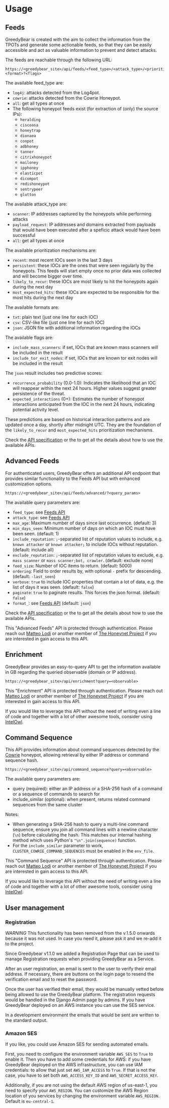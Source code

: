 # Usage

## Feeds

GreedyBear is created with the aim to collect the information from the TPOTs and generate some actionable feeds, so that they can be easily accessible and act as valuable information to prevent and detect attacks.

The feeds are reachable through the following URL:

```
https://<greedybear_site>/api/feeds/<feed_type>/<attack_type>/<prioritize>.<format>?<flags>
```

The available feed_type are:

- `log4j`: attacks detected from the Log4pot.
- `cowrie`: attacks detected from the Cowrie Honeypot.
- `all`: get all types at once
- The following honeypot feeds exist (for extraction of (only) the source IPs):
  - `heralding`
  - `ciscoasa`
  - `honeytrap`
  - `dionaea`
  - `conpot`
  - `adbhoney`
  - `tanner`
  - `citrixhoneypot`
  - `mailoney`
  - `ipphoney`
  - `elasticpot`
  - `dicompot`
  - `redishoneypot`
  - `sentrypeer`
  - `glutton`

The available attack_type are:

- `scanner`: IP addresses captured by the honeypots while performing attacks
- `payload_request`: IP addresses and domains extracted from payloads that would have been executed after a speficic attack would have been successful
- `all`: get all types at once

The available prioritization mechanisms are:

- `recent`: most recent IOCs seen in the last 3 days
- `persistent`: these IOCs are the ones that were seen regularly by the honeypots. This feeds will start empty once no prior data was collected and will become bigger over time.
- `likely_to_recur`: these IOCs are most likely to hit the honeypots again during the next day
- `most_expected_hits`: these IOCs are expected to be responsible for the most hits during the next day

The available formats are:

- `txt`: plain text (just one line for each IOC)
- `csv`: CSV-like file (just one line for each IOC)
- `json`: JSON file with additional information regarding the IOCs

The available flags are: 

- `include_mass_scanners`: if set, IOCs that are known mass scanners will be included in the result
- `include_tor_exit_nodes`: if set, IOCs that are known tor exit nodes will be included in the result

The `json` result includes two predictive scores:

- `recurrence_probability` (0.0-1.0): Indicates the likelihood that an IOC will reappear within the next 24 hours. Higher values suggest greater persistence of the threat.
- `expected_interactions` (0+): Estimates the number of honeypot interactions anticipated from the IOC in the next 24 hours, indicating potential activity level.

These predictions are based on historical interaction patterns and are updated once a day, shortly after midnight UTC. They are the foundation of the `likely_to_recur` and `most_expected_hits` prioritization mechanisms.

Check the [API specification](https://intelowlproject.github.io/docs/GreedyBear/Api-docs/#docs.Submodules.GreedyBear.api.views.feeds.feeds_advanced) or the to get all the details about how to use the available APIs.

## Advanced Feeds

For authenticated users, GreedyBear offers an additional API endpoint that provides similar functionality to the Feeds API but with enhanced customization options.
```
https://<greedybear_site>/api/feeds/advanced/?<query_params>
```

The available query parameters are:

- `feed_type`: see [Feeds API](#feeds)
- `attack_type`: see [Feeds API](#feeds)
- `max_age`: Maximum number of days since last occurrence. (default: 3)
- `min_days_seen`: Minimum number of days on which an IOC must have been seen. (default: 1)
- `include_reputation`: `;`-separated list of reputation values to include, e.g. `known attacker` or `known attacker;` to include IOCs without reputation. (default: include all)
- `exclude_reputation`: `;`-separated list of reputation values to exclude, e.g. `mass scanner` or `mass scanner;bot, crawler`. (default: exclude none)
- `feed_size`: Number of IOC items to return. (default: 5000)
- `ordering`: Field to order results by, with optional `-` prefix for descending. (default: `-last_seen`)
- `verbose`: `true` to include IOC properties that contain a lot of data, e.g. the list of days it was seen. (default: `false`)
- `paginate`: `true` to paginate results. This forces the json format. (default: `false`)
- `format_`: see [Feeds API](#feeds) (default: `json`)

Check the [API specification](https://intelowlproject.github.io/docs/GreedyBear/Api-docs/) or the to get all the details about how to use the available APIs.

This "Advanced Feeds" API is protected through authentication. Please reach out [Matteo Lodi](https://twitter.com/matte_lodi) or another member of [The Honeynet Project](https://twitter.com/ProjectHoneynet) if you are interested in gain access to this API.

## Enrichment

GreedyBear provides an easy-to-query API to get the information available in GB regarding the queried observable (domain or IP address).

```
https://<greedybear_site>/api/enrichment?query=<observable>
```

This "Enrichment" API is protected through authentication. Please reach out [Matteo Lodi](https://twitter.com/matte_lodi) or another member of [The Honeynet Project](https://twitter.com/ProjectHoneynet) if you are interested in gain access to this API.

If you would like to leverage this API without the need of writing even a line of code and together with a lot of other awesome tools, consider using [IntelOwl](https://github.com/intelowlproject/IntelOwl).

## Command Sequence

This API provides information about command sequences detected by the [Cowrie](https://github.com/cowrie/cowrie) honeypot, allowing retrieval by either IP address or command sequence hash.

```
https://<greedybear_site>/api/command_sequence?query=<observable>
```

The available query parameters are:

- query (required): either an IP address or a SHA-256 hash of a command or a sequence of commands to search for
- include_similar (optional): when present, returns related command sequences from the same cluster

Notes:

- When generating a SHA-256 hash to query a multi-line command sequence, ensure you join all command lines with a newline character (`\n`) before calculating the hash. This matches our internal hashing method which uses Python's `"\n".join(sequence)` function.
- For the `include_similar` parameter to work, `CLUSTER_COWRIE_COMMAND_SEQUENCES` must be enabled in the `env_file`. 

This "Command Sequence" API is protected through authentication. Please reach out [Matteo Lodi](https://twitter.com/matte_lodi) or another member of [The Honeynet Project](https://twitter.com/ProjectHoneynet) if you are interested in gain access to this API.

If you would like to leverage this API without the need of writing even a line of code and together with a lot of other awesome tools, consider using [IntelOwl](https://github.com/intelowlproject/IntelOwl).


## User management

### Registration

_WARNING_ This functionality has been removed from the v.1.5.0 onwards because it was not used. In case you need it, please ask it and we re-add it to the project.

Since Greedybear v1.1.0 we added a Registration Page that can be used to manage Registration requests when providing GreedyBear as a Service.

After an user registration, an email is sent to the user to verify their email address. If necessary, there are buttons on the login page to resend the verification email and to reset the password.

Once the user has verified their email, they would be manually vetted before being allowed to use the GreedyBear platform. The registration requests would be handled in the Django Admin page by admins.
If you have GreedyBear deployed on an AWS instance you can use the SES service.

In a development environment the emails that would be sent are written to the standard output.


### Amazon SES

If you like, you could use Amazon SES for sending automated emails.

First, you need to configure the environment variable `AWS_SES` to `True` to enable it.
Then you have to add some credentials for AWS: if you have GreedyBear deployed on the AWS infrastructure, you can use IAM credentials:
to allow that just set `AWS_IAM_ACCESS` to `True`. If that is not the case, you have to set both `AWS_ACCESS_KEY_ID` and `AWS_SECRET_ACCESS_KEY`.

Additionally, if you are not using the default AWS region of us-east-1, you need to specify your `AWS_REGION`.
You can customize the AWS Region location of you services by changing the environment variable `AWS_REGION`. Default is `eu-central-1`.